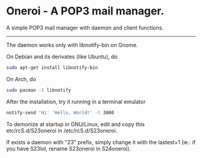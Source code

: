 Oneroi - A POP3 mail manager.
=============================
A simple POP3 mail manager with daemon and client functions.

-----------------------------
The daemon works only with libnotify-bin on Gnome.

On Debian and its derivates (like Ubuntu), do

```bash
sudo apt-get install libnotify-bin
```

On Arch, do

```bash
sudo pacman -S libnotify
```

After the installation, try it running in a terminal emulator

```bash
notify-send 'Hi' 'Hello, World!' -t 3000
```

To demonize at startup in GNU/Linux, edit and copy this etc/rcS.d/S23oneroi in /etc/rcS.d/S23oneroi.

If exists a daemon with "23" prefix, simply change it with the lastest+1 (ie.: if you have S23lol, rename S23oneroi in S24oneroi).

